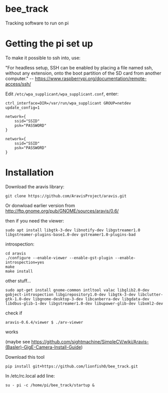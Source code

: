 # bee_track
Tracking software to run on pi

# Getting the pi set up

To make it possible to ssh into, use:

"For headless setup, SSH can be enabled by placing a file named ssh, without any extension, onto the boot partition of the SD card from another computer." -- https://www.raspberrypi.org/documentation/remote-access/ssh/


Edit `/etc/wpa_supplicant/wpa_supplicant.conf`, enter:

    ctrl_interface=DIR=/var/run/wpa_supplicant GROUP=netdev
    update_config=1

    network={
        ssid="SSID"
        psk="PASSWORD"
    }

    network={
        ssid="SSID"
        psk="PASSWORD"
    }

# Installation

Download the aravis library:

    git clone https://github.com/AravisProject/aravis.git
    
Or donwload earlier version from
http://ftp.gnome.org/pub/GNOME/sources/aravis/0.6/

then if you need the viewer:

    sudo apt install libgtk-3-dev libnotify-dev libgstreamer1.0 libgstreamer-plugins-base1.0-dev gstreamer1.0-plugins-bad

introspection:

    cd aravis
    ./configure --enable-viewer --enable-gst-plugin --enable-introspection=yes
    make
    make install

other stuff...

    sudo apt-get install gnome-common intltool valac libglib2.0-dev gobject-introspection libgirepository1.0-dev libgtk-3-dev libclutter-gtk-1.0-dev libgnome-desktop-3-dev libcanberra-dev libgdata-dev libdbus-glib-1-dev libgstreamer1.0-dev libupower-glib-dev libxml2-dev

check if 

    aravis-0.6.4/viewer $ ./arv-viewer 

works

(maybe see https://github.com/sightmachine/SimpleCV/wiki/Aravis-(Basler)-GigE-Camera-Install-Guide)

Download this tool

    pip install git+https://github.com/lionfish0/bee_track.git

In /etc/rc.local add line:

    su - pi -c /home/pi/bee_track/startup &

